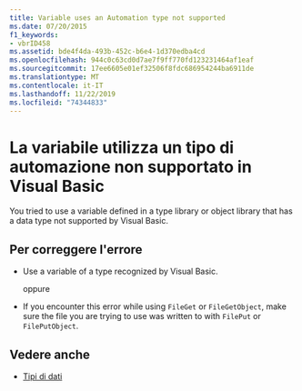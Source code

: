 ```yaml
---
title: Variable uses an Automation type not supported
ms.date: 07/20/2015
f1_keywords:
- vbrID458
ms.assetid: bde4f4da-493b-452c-b6e4-1d370edba4cd
ms.openlocfilehash: 944c0c63cd0d7ae7f9ff770fd123231464af1eaf
ms.sourcegitcommit: 17ee6605e01ef32506f8fdc686954244ba6911de
ms.translationtype: MT
ms.contentlocale: it-IT
ms.lasthandoff: 11/22/2019
ms.locfileid: "74344833"
---
```

# <a name="variable-uses-an-automation-type-not-supported-in-visual-basic"></a>La variabile utilizza un tipo di automazione non supportato in Visual Basic

You tried to use a variable defined in a type library or object library that has a data type not supported by Visual Basic.

## <a name="to-correct-this-error"></a>Per correggere l'errore

- Use a variable of a type recognized by Visual Basic.

     oppure

- If you encounter this error while using `FileGet` or `FileGetObject`, make sure the file you are trying to use was written to with `FilePut` or `FilePutObject`.

## <a name="see-also"></a>Vedere anche

- [Tipi di dati](../../../visual-basic/language-reference/data-types/index.md)
